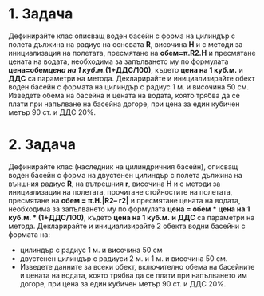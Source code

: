 ﻿# 1. Задача

Дефинирайте клас описващ воден басейн с форма на цилиндър с полета дължина на радиус на основата **R**, височина **H** и с методи за инициализация на полетата, пресмятане на **обем=π.R2.H** и пресмятане цената на водата, необходима за запълването му по формулата **цена=обем*цена на 1 куб.м.*(1+ДДС/100)**, където **цена на 1 куб.м.** и **ДДС** са параметри на метода. Декларирайте и инициализирайте обект воден басейн с формата на цилиндър с радиус 1 м. и височина 50 см. Изведете обема на басейна и цената на водата, която трябва да се плати при напълване на басейна догоре, при цена за един кубичен метър 90 ст. и ДДС 20%.

# 2. Задача

Дефинирайте клас (наследник на цилиндричния басейн), описващ воден басейн с форма на двустенен цилиндър с полета дължина на външния радиус  **R**, на вътрешния **r**, височина **H** и с методи за инициализация на полетата, прочитане стойностите на полетата, пресмятане на **обем = π.H.|R2– r2|**  и пресмятане цената на водата, необходима за запълването му по формулата **цена = обем * цена на 1 куб.м. * (1+ДДС/100)**, където **цена на 1 куб.м.** **и ДДС** са параметри на метода. Декларирайте и инициализирайте 2 обекта водни басейни с формата на:
- цилиндър с радиус 1 м. и височина 50 см
- двустенен цилиндър с радиуси 2 м. и 1 м. и височина 50 см.
- Изведете данните за всеки обект, включително обема на басейните и цената на водата, която трябва да се плати при напълването им догоре, при цена за един кубичен метър 90 ст. и ДДС 20%.   